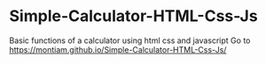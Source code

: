 # Simple-Calculator-HTML-Css-Js
Basic functions of a calculator using html css and javascript
Go to https://montiam.github.io/Simple-Calculator-HTML-Css-Js/
